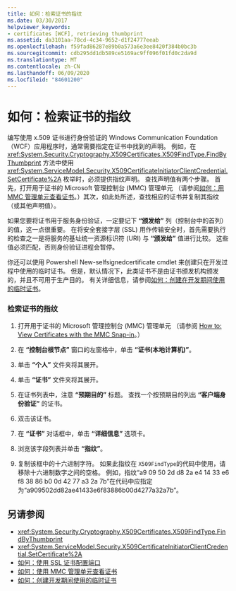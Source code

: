 ```yaml
---
title: 如何：检索证书的指纹
ms.date: 03/30/2017
helpviewer_keywords:
- certificates [WCF], retrieving thumbprint
ms.assetid: da3101aa-78cd-4c34-9652-d1f24777eeab
ms.openlocfilehash: f59fad86287e89b0a573a6e3ee8420f384b0bc3b
ms.sourcegitcommit: cdb295dd1db589ce5169ac9ff096f01fd0c2da9d
ms.translationtype: MT
ms.contentlocale: zh-CN
ms.lasthandoff: 06/09/2020
ms.locfileid: "84601200"
---
```

# <a name="how-to-retrieve-the-thumbprint-of-a-certificate"></a>如何：检索证书的指纹
编写使用 x.509 证书进行身份验证的 Windows Communication Foundation （WCF）应用程序时，通常需要指定在证书中找到的声明。 例如，在 <xref:System.Security.Cryptography.X509Certificates.X509FindType.FindByThumbprint> 方法中使用 <xref:System.ServiceModel.Security.X509CertificateInitiatorClientCredential.SetCertificate%2A> 枚举时，必须提供指纹声明。 查找声明值有两个步骤。 首先，打开用于证书的 Microsoft 管理控制台 (MMC) 管理单元 （请参阅[如何：用 MMC 管理单元查看证书](how-to-view-certificates-with-the-mmc-snap-in.md)。）其次，如此处所述，查找相应的证书并复制其指纹（或其他声明值）。  
  
 如果您要将证书用于服务身份验证，一定要记下 **“颁发给”** 列（控制台中的首列）的值，这一点很重要。 在将安全套接字层 (SSL) 用作传输安全时，首先需要执行的检查之一是将服务的基址统一资源标识符 (URI) 与 **“颁发给”** 值进行比较。 这些值必须匹配，否则身份验证进程会暂停。  
  
 你还可以使用 Powershell New-selfsignedcertificate cmdlet 来创建只在开发过程中使用的临时证书。 但是，默认情况下，此类证书不是由证书颁发机构颁发的，并且不可用于生产目的。 有关详细信息，请参阅[如何：创建在开发期间使用的临时证书](how-to-create-temporary-certificates-for-use-during-development.md)。  
  
### <a name="to-retrieve-a-certificates-thumbprint"></a>检索证书的指纹  
  
1. 打开用于证书的 Microsoft 管理控制台 (MMC) 管理单元 （请参阅 [How to: View Certificates with the MMC Snap-in](how-to-view-certificates-with-the-mmc-snap-in.md)。）  
  
2. 在 **“控制台根节点”** 窗口的左窗格中，单击 **“证书(本地计算机)”**。  
  
3. 单击 **“个人”** 文件夹将其展开。  
  
4. 单击 **“证书”** 文件夹将其展开。  
  
5. 在证书列表中，注意 **“预期目的”** 标题。 查找一个按预期目的列出 **“客户端身份验证”** 的证书。  
  
6. 双击该证书。  
  
7. 在 **“证书”** 对话框中，单击 **“详细信息”** 选项卡。  
  
8. 浏览该字段列表并单击 **“指纹”**。  
  
9. 复制该框中的十六进制字符。 如果此指纹在 `X509FindType`的代码中使用，请移除十六进制数字之间的空格。 例如，指纹“a9 09 50 2d d8 2a e4 14 33 e6 f8 38 86 b0 0d 42 77 a3 2a 7b”在代码中应指定为“a909502dd82ae41433e6f83886b00d4277a32a7b”。  
  
## <a name="see-also"></a>另请参阅

- <xref:System.Security.Cryptography.X509Certificates.X509FindType.FindByThumbprint>
- <xref:System.ServiceModel.Security.X509CertificateInitiatorClientCredential.SetCertificate%2A>
- [如何：使用 SSL 证书配置端口](how-to-configure-a-port-with-an-ssl-certificate.md)
- [如何：使用 MMC 管理单元查看证书](how-to-view-certificates-with-the-mmc-snap-in.md)
- [如何：创建开发期间使用的临时证书](how-to-create-temporary-certificates-for-use-during-development.md)

